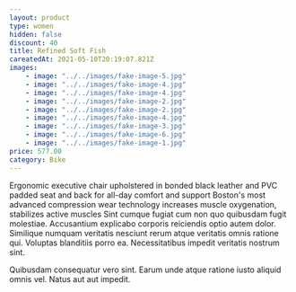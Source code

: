 ```yaml
---
layout: product
type: women
hidden: false
discount: 40
title: Refined Soft Fish
careatedAt: 2021-05-10T20:19:07.821Z
images:
    - image: "../../images/fake-image-5.jpg"
    - image: "../../images/fake-image-4.jpg"
    - image: "../../images/fake-image-4.jpg"
    - image: "../../images/fake-image-2.jpg"
    - image: "../../images/fake-image-2.jpg"
    - image: "../../images/fake-image-4.jpg"
    - image: "../../images/fake-image-3.jpg"
    - image: "../../images/fake-image-6.jpg"
    - image: "../../images/fake-image-1.jpg"
price: 577.00
category: Bike
---
```

Ergonomic executive chair upholstered in bonded black leather and PVC padded seat and back for all-day comfort and support
Boston's most advanced compression wear technology increases muscle oxygenation, stabilizes active muscles
Sint cumque fugiat cum non quo quibusdam fugit molestiae. Accusantium explicabo corporis reiciendis optio autem dolor. Similique numquam veritatis nesciunt rerum atque veritatis omnis ratione qui. Voluptas blanditiis porro ea. Necessitatibus impedit veritatis nostrum sint.
 Quibusdam consequatur vero sint. Earum unde atque ratione iusto aliquid omnis vel. Natus aut aut impedit.
